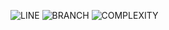 ![LINE](https://img.shields.io/badge/line--coverage-62%25-yellow.svg)
![BRANCH](https://img.shields.io/badge/branch--coverage-32%25-red.svg)
![COMPLEXITY](https://img.shields.io/badge/complexity-2.16-brightgreen.svg)
